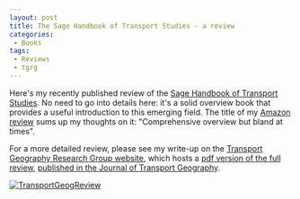 ```yaml
---
layout: post
title: The Sage Handbook of Transport Studies - a review
categories:
 - Books
tags:
 - Reviews
 - tgrg
---
```


Here's my recently published review of the [Sage Handbook of Transport
Studies](http://www.uk.sagepub.com/books/Book234882). No need to go into details here: it's a solid overview book that
provides a useful introduction to this emerging field. The title of my [Amazon
review](http://www.amazon.co.uk/SAGE-Handbook-Transport-Studies-Handbooks/dp/1849207895/ref=cm_aya_orig_subj) sums up
my thoughts on it: "Comprehensive overview but bland at times".

For a more detailed review, please see my write-up on the [Transport Geography Research Group
website](http://tgrg.wordpress.com/2014/06/30/new-transport-studies-handbook-a-review/), which
hosts a [pdf version of the full review](https://tgrg.files.wordpress.com/2014/06/lovelace-2014-sage-handbook-of-transport-studies-jean-paul-rodrigue-theo-notteboom-jon-shaw-eds-sage-london-2013-c2a395-ha.pdf), [published in the Journal of Transport
Geography](http://www.sciencedirect.com/science/article/pii/S096669231400088X).

[![TransportGeogReview](http://dl.dropboxusercontent.com/u/15008199/img/tgrgrev1.png)](http://tgrg.wordpress.com/2014/06/30/new-transport-studies-handbook-a-review/)
